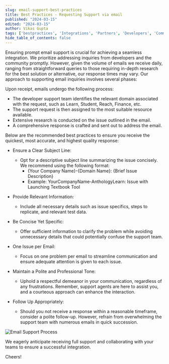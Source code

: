 ```yaml
---
slug: email-support-best-practices
title: Best Practices - Requesting Support via email
published: "2024-03-15"
edited: "2024-03-15"
author: Vikas Gupta
tags: ['bestpractices', 'Integrations', 'Partners', 'Developers', 'Community']
hide_table_of_contents: false
---
```

<VersioningTracker frontMatter={frontMatter}/>

Ensuring prompt email support is crucial for achieving a seamless integration. We prioritize addressing inquiries from developers and the community promptly. However, given the volume of emails we receive daily, ranging from straightforward queries to those requiring in-depth research for the best solution or alternative, our response times may vary. Our approach to supporting email inquiries involves several phases:

Upon receipt, emails undergo the following process:

* The developer support team identifies the relevant domain associated with the request, such as Learn, Student, Reach, Finance, etc.
* The support request is then assigned to the most suitable resource available.
* Extensive research is conducted on the issue outlined in the email.
* A comprehensive response is crafted and sent out to address the email.

Below are the recommended best practices to ensure you receive the quickest, most accurate, and highest quality response:

* Ensure a Clear Subject Line:

  * Opt for a descriptive subject line summarizing the issue concisely. We recommend using the following format:
    * {Your Company Name}-{Domain Name}: {Brief Issue Description}
    * Example: YourCompanyName-AnthologyLearn: Issue with Launching Textbook Tool

* Provide Relevant Information:

  * Include all necessary details such as issue specifics, steps to replicate, and relevant test data.
* Be Concise Yet Specific:

  * Offer sufficient information to clarify the problem while avoiding unnecessary details that could potentially confuse the support team.
* One Issue per Email:

  * Focus on one problem per email to streamline communication and ensure adequate attention is given to each issue.
* Maintain a Polite and Professional Tone:

  * Uphold a respectful demeanor in your communication, regardless of any frustrations. Remember, support agents are here to assist you, and a courteous approach can enhance the interaction.
* Follow Up Appropriately:

  * Should you not receive a response within a reasonable timeframe, consider a polite follow-up. However, refrain from overwhelming the support team with numerous emails in quick succession.



![Email Support Process](/assets/img/emailsupportprocess.png?raw=true)

We eagerly anticipate receiving full support and collaborating with your teams to ensure a successful integration.


Cheers!